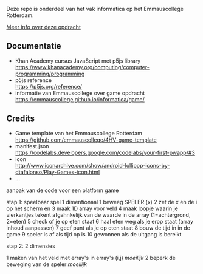Deze repo is onderdeel van het vak informatica op het Emmauscollege Rotterdam.

[Meer info over deze opdracht](https://informatica.emmauscollege.nl/)

## Documentatie
- Khan Academy cursus JavaScript met p5js library <br>
https://www.khanacademy.org/computing/computer-programming/programming
- p5js reference <br>
https://p5js.org/reference/
- informatie van Emmauscollege over game opdracht <br>
https://emmauscollege.github.io/informatica/game/

## Credits
- Game template van het Emmauscollege Rotterdam <br>
        https://github.com/emmauscollege/4HV-game-template
- manifest.json <br>
        https://codelabs.developers.google.com/codelabs/your-first-pwapp/#3
- icon <br>
        http://www.iconarchive.com/show/android-lollipop-icons-by-dtafalonso/Play-Games-icon.html
- ...


aanpak van de code voor een platform game 

stap 1: speelbaar spel 1 dimentionaal
1 beweeg SPELER (x)
2 zet de x en de i op het scherm en
3 maak 1D array voor veld
4 maak loopje waarin je vierkantjes tekent afgahnkelijk van de waarde in de array (1=achtergrond, 2=eten)
5 check of je op eten staat
6 haal eten weg als je erop staat (array inhoud aanpassen)
7 geef punt als je op eten staat
8 bouw de tijd in in de game
9 speler is af als tijd op is
10 gewonnen als de uitgang is bereikt


stap 2: 2 dimensies

1 maken van het veld met erray's in erray's (i,j) *moeilijk*
2 beperk de beweging van de speler *moeilijk*